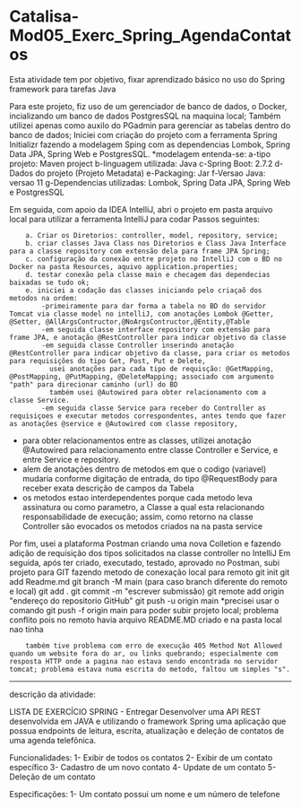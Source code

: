 # Catalisa-Mod05_Exerc_Spring_AgendaContatos
Esta atividade tem  por objetivo, fixar aprendizado básico no uso do Spring framework  para tarefas Java

Para este projeto, fiz uso de um gerenciador de banco de dados, o Docker, incializando um banco de dados PostgresSQL na maquina local;
Também utilizei apenas como auxilo do PGadmin para gerenciar as tabelas dentro do banco de dados;
Iniciei com criação do projeto com a ferramenta Spring Initializr fazendo a modelagem Sping com as dependencias Lombok, Spring Data JPA, Spring Web e PostgresSQL.
  *modelagem entenda-se: 
        a-tipo projeto: Maven project
        b-linguagem utilizada: Java
        c-Spring Boot: 2.7.2
        d-Dados do projeto (Projeto Metadata)
        e-Packaging: Jar
        f-Versao Java: versao 11
        g-Dependencias utilizadas: Lombok, Spring Data JPA, Spring Web e PostgresSQL

Em seguida, com apoio da IDEA IntelliJ, abri o projeto em pasta arquivo local para utilizar a ferramenta IntelliJ para codar
Passos seguintes:

        a. Criar os Diretorios: controller, model, repository, service;
        b. criar classes Java Class nos Diretorios e Class Java Interface para a classe repository com extensão dela para frame JPA Spring;
        c. configuração da conexão entre projeto no IntelliJ com o BD no Docker na pasta Resources, aquivo application.properties;
        d. testar conexão pela classe main e checagem das dependecias baixadas se tudo ok;
        e. iniciei a codação das classes iniciando pelo criaçaõ dos metodos na ordem:
            -primeiramente para dar forma a tabela no BD do servidor Tomcat via classe model no intelliJ, com anotações Lombok @Getter, @Setter, @AllArgsContructor,@NoArgsContructor,@Entity,@Table
            -em seguida classe interface repository com extensão para frame JPA, e anotação @RestController para indicar objetivo da classe
            -em seguida classe Controller inserindo anotação @RestController para indicar objetivo da classe, para criar os metodos para requisições do tipo Get, Post, Put e Delete,
              usei anotações para cada tipo de requisção: @GetMapping, @PostMapping, @PutMapping, @DeleteMapping; associado com argumento "path" para direcionar caminho (url) do BD
              também usei @Autowired para obter relacionamento com a classe Service.
            -em seguida classe Service para receber do Controller as requisiçoes e executar metodos correspondentes, antes tendo que fazer as anotações @service e @Autowired com classe repository,
            
* para obter relacionamentos entre as classes, utilizei anotação @Autowired para relacionamento entre classe Controller e Service, e entre Service e repository.
* alem de anotações dentro de metodos em que o codigo (variavel) mudaria conforme digitação de entrada, do tipo @RequestBody para receber exata descrição de campos da Tabela
* os metodos estao interdependentes porque cada metodo leva assinatura ou como parametro, a Classe a qual esta relacionando responsabilidade de execução; assim, como retorno na classe Controller são evocados os metodos criados na na pasta service

Por fim, usei a plataforma Postman criando uma nova Colletion e fazendo adição de requisição dos tipos solicitados na classe controller no IntelliJ
Em seguida, após ter  criado, executado, testado, aprovado no Postman, subi projeto para GIT fazendo metodo de conexação local para remoto
        git init
        git add Readme.md
        git branch -M main (para caso branch diferente do remoto e local)
        git add .
        git commit -m "escrever submissão)
        git remote add origin "endereço do repositorio GitHub"
        git push -u origin main
        *precisei usar o comando git push -f origin main para poder subir projeto local; problema conflito pois no remoto havia arquivo README.MD criado e na pasta local nao tinha
        
        também tive problema com erro de execução 405 Method Not Allowed quando um website fora do ar, ou links quebrando; especialmente com resposta HTTP onde a pagina nao estava sendo encontrada no servidor tomcat; problema estava numa escrita do metodo, faltou um simples "s".            
        

----------------------------------------------------------------------------------------------------------------

descrição da atividade:

LISTA DE EXERCÍCIO SPRING - Entregar
Desenvolver uma API REST desenvolvida em JAVA e utilizando o framework Spring uma aplicação que possua endpoints de leitura, escrita, atualização e deleção de contatos de uma agenda telefônica.

Funcionalidades:
1- Exibir de todos os contatos
2- Exibir de um contato específico
3- Cadastro de um novo contato
4- Update de um contato
5- Deleção de um contato

Especificações:
1- Um contato possui um nome e um número de telefone
